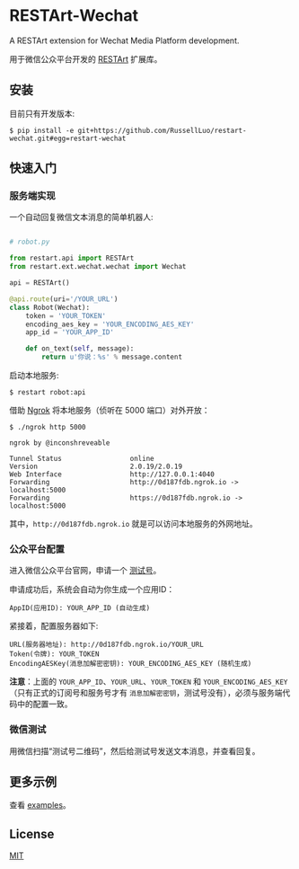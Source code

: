 # RESTArt-Wechat

A RESTArt extension for Wechat Media Platform development.

用于微信公众平台开发的 [RESTArt][1] 扩展库。


## 安装

目前只有开发版本:

```
$ pip install -e git+https://github.com/RussellLuo/restart-wechat.git#egg=restart-wechat
```


## 快速入门

### 服务端实现

一个自动回复微信文本消息的简单机器人:

```python

# robot.py

from restart.api import RESTArt
from restart.ext.wechat.wechat import Wechat

api = RESTArt()

@api.route(uri='/YOUR_URL')
class Robot(Wechat):
    token = 'YOUR_TOKEN'
    encoding_aes_key = 'YOUR_ENCODING_AES_KEY'
    app_id = 'YOUR_APP_ID'

    def on_text(self, message):
        return u'你说：%s' % message.content

```

启动本地服务:

```
$ restart robot:api
```

借助 [Ngrok][2] 将本地服务（侦听在 5000 端口）对外开放：

```
$ ./ngrok http 5000

ngrok by @inconshreveable

Tunnel Status                 online
Version                       2.0.19/2.0.19
Web Interface                 http://127.0.0.1:4040
Forwarding                    http://0d187fdb.ngrok.io -> localhost:5000
Forwarding                    https://0d187fdb.ngrok.io -> localhost:5000
```

其中，`http://0d187fdb.ngrok.io` 就是可以访问本地服务的外网地址。

### 公众平台配置

进入微信公众平台官网，申请一个 [测试号][3]。

申请成功后，系统会自动为你生成一个应用ID：

```
AppID(应用ID): YOUR_APP_ID (自动生成)
```

紧接着，配置服务器如下:

```
URL(服务器地址): http://0d187fdb.ngrok.io/YOUR_URL
Token(令牌): YOUR_TOKEN
EncodingAESKey(消息加解密密钥): YOUR_ENCODING_AES_KEY (随机生成)
```

**注意**：上面的 `YOUR_APP_ID`、`YOUR_URL`、`YOUR_TOKEN` 和 `YOUR_ENCODING_AES_KEY`（只有正式的订阅号和服务号才有 `消息加解密密钥`，测试号没有），必须与服务端代码中的配置一致。

### 微信测试

用微信扫描“测试号二维码”，然后给测试号发送文本消息，并查看回复。


## 更多示例

查看 [examples][4]。


## License

[MIT][5]


[1]: https://github.com/RussellLuo/restart
[2]: https://ngrok.com
[3]: http://mp.weixin.qq.com/debug/cgi-bin/sandbox?t=sandbox/login
[4]: https://github.com/RussellLuo/restart-wechat/tree/master/examples
[5]: http://opensource.org/licenses/MIT
